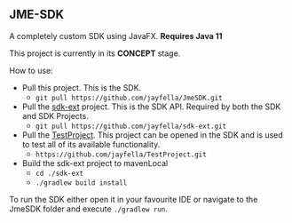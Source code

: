 JME-SDK
---
A completely custom SDK using JavaFX. **Requires Java 11**

This project is currently in its **CONCEPT** stage.

How to use:
* Pull this project. This is the SDK.
    * `git pull https://github.com/jayfella/JmeSDK.git`
* Pull the [sdk-ext](https://github.com/jayfella/sdk-ext) project. This is the SDK API. Required by both the SDK and SDK Projects.
    * `git pull https://github.com/jayfella/sdk-ext.git`
 * Pull the [TestProject](https://github.com/jayfella/TestProject). This project can be opened in the SDK and is used to test all of its available functionality.
    * `https://github.com/jayfella/TestProject.git`
* Build the sdk-ext project to mavenLocal
    * `cd ./sdk-ext`
    * `./gradlew build install`

To run the SDK either open it in your favourite IDE or navigate to the JmeSDK folder and execute `./gradlew run`.
